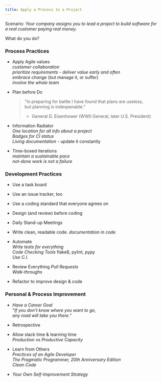 ```yaml
---
title: Apply a Process to a Project
---
```


Scenario: *Your company assigns you to lead a project to build software for a real customer paying real money.*

What do you do?

### Process Practices

- Apply Agile values     
  *customer collaboration*     
  *prioritize requirements - deliver value early and often*     
  *embrace change* (but manage it, or suffer)       
  *involve the whole team*

- Plan before Do    
  > "In preparing for battle I have found that plans are useless,    
  > but planning is indespenable."    
  > - General D. Eisenhower (WWII General, later U.S. President)

- Information Radiator    
  *One location for all info about a project*    
  *Badges for CI status*    
  *Living documentation* - update it constantly

- Time-boxed iterations     
  *maintain a sustainable pace*    
  *not-done work is not a failure*   

### Development Practices

- Use a task board

- Use an issue tracker, too

- Use a coding standard that everyone agrees on

- Design (and review) before coding

- Daily Stand-up Meetings

- Write clean, readable code. *documentation in code*

- Automate    
  *Write tests for everything*     
  *Code Checking Tools* flake8, pylint, pypy    
  *Use C.I.*

- Review Everything
  *Pull Requests*    
  *Walk-throughs*

- Refactor to improve design & code

### Personal & Process Improvement

- *Have a Career Goal*   
  "*If you don't know where you want to go,    
  any road will take you there.*"

- Retrospective    

- Allow slack time & learning time    
  *Production* vs  *Productive Capacity*

- Learn from Others    
  *Practices of an Agile Developer*    
  *The Pragmatic Programmer, 20th Anniversary Edition*    
  *Clean Code*    

- *Your Own Self-Improvement Strategy*


